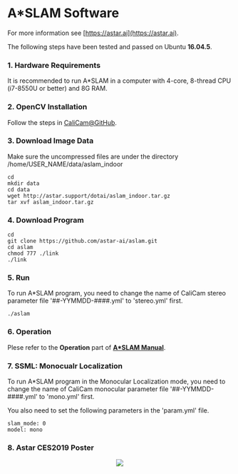 # A\*SLAM Software

For more information see
[https://astar.ai](https://astar.ai).

The following steps have been tested and passed on Ubuntu **16.04.5**.

### 1. Hardware Requirements

It is recommended to run A\*SLAM in a computer with 4-core, 8-thread CPU (i7-8550U or better) and 8G RAM.

### 2. OpenCV Installation

Follow the steps in [CaliCam@GitHub](https://github.com/astar-ai/calicam).

### 3. Download Image Data

Make sure the uncompressed files are under the directory  /home/USER_NAME/data/aslam_indoor

	cd
	mkdir data
	cd data
	wget http://astar.support/dotai/aslam_indoor.tar.gz
	tar xvf aslam_indoor.tar.gz

### 4. Download Program

	cd
	git clone https://github.com/astar-ai/aslam.git
	cd aslam
	chmod 777 ./link
	./link

### 5. Run

To run A\*SLAM program, you need to change the name of CaliCam stereo parameter file '##-YYMMDD-####.yml' to 'stereo.yml' first.

	./aslam

### 6. Operation

Plese refer to the **Operation** part of [**A\*SLAM Manual**](https://drive.google.com/open?id=1T_PiYxxNShu9rh6vtca9-kar4itFgyLR0am5_G2h0-s).

### 7. SSML: Monocualr Localization

To run A\*SLAM program in the Monocular Localization mode, you need to change the name of CaliCam monocular parameter file '##-YYMMDD-####.yml' to 'mono.yml' first.

You also need to set the following parameters in the 'param.yml' file.

	slam_mode: 0
	model: mono

### 8. Astar CES2019 Poster

<p align="center">
  <img src="http://astar.support/dotai/Astar_CES2019_Poster_1.png">
</p>


